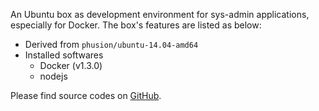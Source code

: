 An Ubuntu box as development environment for sys-admin applications, especially for Docker. The box's features are listed as below:

- Derived from `phusion/ubuntu-14.04-amd64`
- Installed softwares
  - Docker (v1.3.0)
  - nodejs

Please find source codes on [GitHub](https://github.com/yagamy4680/vagrant-boxes/tree/master/boxes/sysadm-dev).
